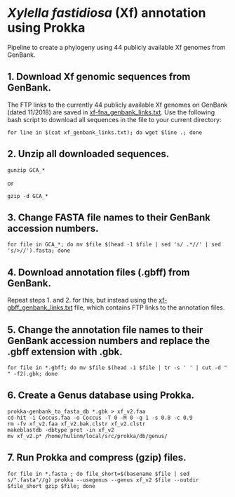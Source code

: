 # *Xylella fastidiosa* (Xf) annotation using Prokka
Pipeline to create a phylogeny using 44 publicly available Xf genomes from GenBank.
## 1. Download Xf genomic sequences from GenBank.
The FTP links to the currently 44 publicly available Xf genomes on GenBank (dated 11/2018) are saved in [xf-fna_genbank_links.txt](https://github.com/mirloupa/xf_phylogeny/blob/master/xf-fna_genbank_links.txt). Use the following bash script to download all sequences in the file to your current directory:
```
for line in $(cat xf_genbank_links.txt); do wget $line .; done
```
## 2. Unzip all downloaded sequences.
```
gunzip GCA_*
```
or
```
gzip -d GCA_*
```
## 3. Change FASTA file names to their GenBank accession numbers.
```
for file in GCA_*; do mv $file $(head -1 $file | sed 's/ .*//' | sed 's/>//').fasta; done
```
## 4. Download annotation files (.gbff) from GenBank.
Repeat steps 1. and 2. for this, but instead using the [xf-gbff_genbank_links.txt](https://github.com/mirloupa/xf_phylogeny/blob/master/xf-gbff_genbank_links.txt) file, which contains FTP links to the annotation files.
## 5. Change the annotation file names to their GenBank accession numbers and replace the .gbff extension with .gbk.
```
for file in *.gbff; do mv $file $(head -1 $file | tr -s ' ' | cut -d " " -f2).gbk; done
```
## 6. Create a Genus database using Prokka.
```
prokka-genbank_to_fasta_db *.gbk > xf_v2.faa
cd-hit -i Coccus.faa -o Coccus -T 0 -M 0 -g 1 -s 0.8 -c 0.9
rm -fv xf_v2.faa xf_v2.bak.clstr xf_v2.clstr
makeblastdb -dbtype prot -in xf_v2
mv xf_v2.p* /home/hulinm/local/src/prokka/db/genus/
```
## 7. Run Prokka and compress (gzip) files.
```
for file in *.fasta ; do file_short=$(basename $file | sed s/".fasta"//g) prokka --usegenus --genus xf_v2 $file --outdir $file_short gzip $file; done
```
